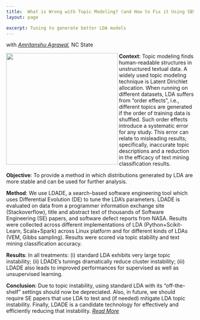 ```yaml
---
title:  What is Wrong with Topic Modeling? (and How to Fix it Using SBSE)
layout: page

excerpt: Tuning to generate better LDA models
---
```


with _[Amritanshu Agrawal](/people/2014/05/17/Amritanshu-Agrawal/),_ NC State
     
<img align="left" width="300"
 src="/img/tuned_delta_vem.png"> 
     
**Context**: Topic modeling finds human-readable structures in unstructured textual data. A widely used topic modeling technique
is Latent Dirichlet allocation. When running on different datasets, LDA suffers from “order effects”, i.e., different topics are
generated if the order of training data is shuffled. Such order effects introduce a systematic error for any study. This error can relate
to misleading results; specifically, inaccurate topic descriptions and a reduction in the efficacy of text mining classification results.

**Objective**: To provide a method in which distributions generated by LDA are more stable and can be used for further analysis.

**Method**: We use LDADE, a search-based software engineering tool which uses Differential Evolution (DE) to tune the LDA’s
parameters. LDADE is evaluated on data from a programmer information exchange site (Stackoverflow), title and abstract text of
thousands of Software Engineering (SE) papers, and software defect reports from NASA. Results were collected across different
implementations of LDA (Python+Scikit-Learn, Scala+Spark) across Linux platform and for different kinds of LDAs (VEM, Gibbs
sampling). Results were scored via topic stability and text mining classification accuracy.

**Results**: In all treatments: (i) standard LDA exhibits very large topic instability; (ii) LDADE’s tunings dramatically reduce cluster
instability; (iii) LDADE also leads to improved performances for supervised as well as unsupervised learning.

**Conclusion**: Due to topic instability, using standard LDA with its “off-the-shelf” settings should now be depreciated. Also, in
future, we should require SE papers that use LDA to test and (if needed) mitigate LDA topic instability. Finally, LDADE is a
candidate technology for effectively and efficiently reducing that instability. _[Read More](http://arxiv.org/abs/1608.08176)_

